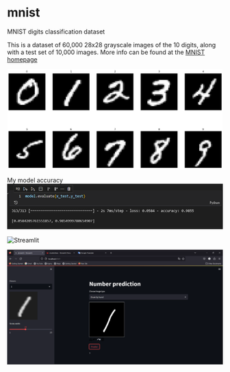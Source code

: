 # mnist

MNIST digits classification dataset

This is a dataset of 60,000 28x28 grayscale images of the 10 digits, along with a test set of 10,000 images. More info can be found at the [MNIST homepage](http://yann.lecun.com/exdb/mnist/)

<a><img src="image/numbers.png"/></a>

My model accuracy
<a><img src="image/acc.png"/></a>

![Streamlit](https://freckledme-mnist-streamlit-ld58u5.streamlit.app/)

<a><img src="image/deploy.png"/></a>